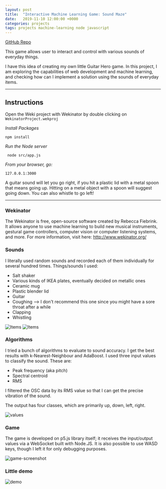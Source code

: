 ```yaml
---
layout: post
title:  "Interactive Machine Learning Game: Sound Maze"
date:   2019-11-10 12:00:00 +0000
categories: projects
tags: projects machine-learning node javascript
---
```


[GitHub Repo](https://github.com/gokhj/CreativeML-Maze-Game)

This game allows user to interact and control with various sounds of everyday things.

I have this idea of creating my own little Guitar Hero game. In this project, I am exploring the capabilities of web development and machine learning, and checking how can I implement a solution using the sounds of everyday items.

---

## Instructions

Open the Weki project with Wekinator by double clicking on ```WekinatorProject.wekproj```

*Install Packages*

```npm install```

*Run the Node server*

``` node src/app.js```

*From your browser, go:*

```127.0.0.1:3000```

A guitar sound will let you go right, if you hit a plastic lid with a metal spoon that means going up. Hitting on a metal object with a spoon will suggest going down. You can also whistle to go left!

---

### Wekinator
The Wekinator is free, open-source software created by Rebecca Fiebrink. It allows anyone to use machine learning to build new musical instruments, gestural game controllers, computer vision or computer listening systems, and more.
For more information, visit here: http://www.wekinator.org/

### Sounds
I literally used random sounds and recorded each of them individually for several hundred times.
Things/sounds I used:
* Salt shaker
* Various kinds of IKEA plates, eventually decided on metallic ones
* Ceramic mug
* Plastic blender lid
* Guitar
* Coughing --> I don't recommend this one since you might have a sore throat after a while
* Clapping
* Whistling

![Items](/assets/sound-maze/items.png)
![Items](/assets/sound-maze/items2.jpg)

### Algorithms

I tried a bunch of algorithms to evaluate to sound accuracy. I get the best results with k-Nearest-Neighbour and AdaBoost.
I used three input values to classify the sound. These are:

* Peak frequency (aka pitch)
* Spectral centroid
* RMS

I filtered the OSC data by its RMS value so that I can get the precise vibration of the sound.

The output has four classes, which are primarily up, down, left, right.

![values](/assets/sound-maze/osc.png)

### Game

The game is developed on p5.js library itself; it receives the input/output values via a WebSocket built with Node.JS. It is also possible to use WASD keys, though I left it for only debugging purposes.

![game-screenshot](/assets/sound-maze/game.png)

### Little demo

![demo](https://media.giphy.com/media/TILT3uJJvLr8tFBf3X/giphy.gif)
